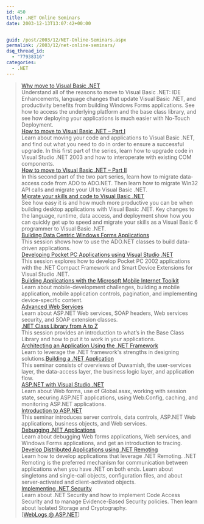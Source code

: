 ```yaml
---
id: 450
title: .NET Online Seminars
date: 2003-12-13T13:07:42+00:00


guid: /post/2003/12/NET-Online-Seminars.aspx
permalink: /2003/12/net-online-seminars/
dsq_thread_id:
  - "77938316"
categories:
  - .NET
---
```

<body xmlns="http://www.w3.org/1999/xhtml">
    <div class="Section1">
        <blockquote style='margin-top:5.0pt;margin-bottom:5.0pt'> 
        <p class="MsoNormal">
            <a href="http://www.microsoft.com/seminar/shared/asp/view.asp?url=/seminar/en/20030829VB009/manifest.xml" title="http://www.microsoft.com/seminar/shared/asp/view.asp?url=/seminar/en/20030829VB009/manifest.xml">Why
            move to Visual Basic .NET</a>
            <br />
            Understand all of the reasons to move to Visual Basic .NET: IDE Enhancements, language
            changes that update Visual Basic .NET, and productivity benefits from building Windows
            Forms applications. See how to access the underlying platform and the base class library,
            and see how deploying your applications is much easier with No-Touch Deployment.<br />
            <a href="http://www.microsoft.com/seminar/shared/asp/view.asp?url=/seminar/en/20030829VB009/manifest.xml" title="http://www.microsoft.com/seminar/shared/asp/view.asp?url=/seminar/en/20030829VB009/manifest.xml">How
            to move to Visual Basic .NET &ndash; Part I</a>
            <br />
            Learn about moving your code and applications to Visual Basic .NET, and find out what
            you need to do in order to ensure a successful upgrade. In this first part of the
            series, learn how to upgrade code in Visual Studio .NET 2003 and how to interoperate
            with existing COM components.<br />
            <a href="http://www.microsoft.com/seminar/shared/asp/view.asp?url=/seminar/en/20030829VB009/manifest.xml" title="http://www.microsoft.com/seminar/shared/asp/view.asp?url=/seminar/en/20030829VB009/manifest.xml">How
            to move to Visual Basic .NET &ndash; Part II</a>
            <br />
            In this second part of the two part series, learn how to migrate data-access code
            from ADO to ADO.NET. Then learn how to migrate Win32 API calls and migrate your UI
            to Visual Basic .NET.<br />
            <a href="http://www.microsoft.com/seminar/shared/asp/view.asp?url=/seminar/en/20030829VB009/manifest.xml" title="http://www.microsoft.com/seminar/shared/asp/view.asp?url=/seminar/en/20030829VB009/manifest.xml">Migrate
            your skills and code to Visual Basic .NET</a>
            <br />
            See how easy it is and how much more productive you can be when building desktop applications
            with Visual Basic .NET. Key changes to the language, runtime, data access, and deployment
            show how you can quickly get up to speed and migrate your skills as a Visual Basic
            6 programmer to Visual Basic .NET.<br />
            <a href="http://www.microsoft.com/usa/webcasts/ondemand/1224.asp" title="http://www.microsoft.com/usa/webcasts/ondemand/1224.asp">Building
            Data Centric Windows Forms Applications</a>
            <br />
            This session shows how to use the ADO.NET classes to build data-driven applications.<br />
            <a href="http://www.microsoft.com/usa/webcasts/ondemand/1253.asp" title="http://www.microsoft.com/usa/webcasts/ondemand/1253.asp">Developing
            Pocket PC Applications using Visual Studio .NET</a>
            <br />
            This session explores how to develop Pocket PC 2002 applications with the .NET Compact
            Framework and Smart Device Extensions for Visual Studio .NET.<br />
            <a href="http://www.microsoft.com/seminar/shared/asp/view.asp?url=/seminar/en/20020108devt1-42/manifest.xml" title="http://www.microsoft.com/seminar/shared/asp/view.asp?url=/seminar/en/20020108devt1-42/manifest.xml">Building
            Applications with the Microsoft Mobile Internet Toolkit</a>
            <br />
            Learn about mobile-development challenges, building a mobile application, mobile application
            controls, pagination, and implementing device-specific content.<br />
            <a href="http://www.microsoft.com/seminar/shared/asp/view.asp?url=/seminar/en/20020108devt1-40/manifest.xml" title="http://www.microsoft.com/seminar/shared/asp/view.asp?url=/seminar/en/20020108devt1-40/manifest.xml">Advanced
            Web Services</a>
            <br />
            Learn about ASP.NET Web services, SOAP headers, Web services security, and SOAP extension
            classes.<br />
            <a href="http://www.microsoft.com/seminar/includes/seminar.asp?url=/Seminar/en/20020108devt1-39/manifest.xml" title="http://www.microsoft.com/seminar/includes/seminar.asp?url=/Seminar/en/20020108devt1-39/manifest.xml">.NET
            Class Library from A to Z</a>
            <br />
            This session provides an introduction to what&rsquo;s in the Base Class Library and
            how to put it to work in your applications.<br />
            <a href="http://www.microsoft.com/seminar/shared/asp/view.asp?url=/Seminar/en/20010710devt1-21/manifest.xml" title="http://www.microsoft.com/seminar/shared/asp/view.asp?url=/Seminar/en/20010710devt1-21/manifest.xml">Architecting
            an Application Using the .NET Framework</a>
            <br />
            Learn to leverage the .NET framework's strengths in designing solutions.<a href="http://www.microsoft.com/seminar/shared/asp/view.asp?url=/Seminar/en/20010710DEVT1-22/manifest.xml" title="http://www.microsoft.com/seminar/shared/asp/view.asp?url=/Seminar/en/20010710DEVT1-22/manifest.xml">Building
            a .NET Application</a>
            <br />
            This seminar consists of overviews of Duwamish, the user-services layer, the data-access
            layer, the business logic layer, and application flow.<br />
            <a href="http://www.microsoft.com/seminar/shared/asp/view.asp?url=/Seminar/en/20010710DEVT1-25/manifest.xml" title="http://www.microsoft.com/seminar/shared/asp/view.asp?url=/Seminar/en/20010710DEVT1-25/manifest.xml">ASP.NET
            with Visual Studio .NET</a>
            <br />
            Learn about Web forms, use of Global.asax, working with session state, securing ASP.NET
            applications, using Web.Config, caching, and monitoring ASP.NET applications.<br />
            <a href="http://www.microsoft.com/seminar/shared/asp/view.asp?url=/Seminar/en/20011009devt1-04/manifest.xml" title="http://www.microsoft.com/seminar/shared/asp/view.asp?url=/Seminar/en/20011009devt1-04/manifest.xml">Introduction
            to ASP.NET</a>
            <br />
            This seminar introduces server controls, data controls, ASP.NET Web applications,
            business objects, and Web services.<br />
            <a href="http://www.microsoft.com/seminar/shared/asp/view.asp?url=/Seminar/en/20011009devt1-34/manifest.xml" title="http://www.microsoft.com/seminar/shared/asp/view.asp?url=/Seminar/en/20011009devt1-34/manifest.xml">Debugging
            .NET Applications</a>
            <br />
            Learn about debugging Web forms applications, Web services, and Windows Forms applications,
            and get an introduction to tracing. <a href="http://www.microsoft.com/seminar/shared/asp/view.asp?url=/Seminar/en/20020531devt1-54/manifest.xml" title="http://www.microsoft.com/seminar/shared/asp/view.asp?url=/Seminar/en/20020531devt1-54/manifest.xml">Develop
            Distributed Applications using .NET Remoting</a>
            <br />
            Learn how to develop applications that leverage .NET Remoting. .NET Remoting is the
            preferred mechanism for communication between applications when you have .NET on both
            ends. Learn about singletons and single-call objects, configuration files, and about
            server-activated and client-activated objects.<br />
            <a href="http://www.microsoft.com/seminar/shared/asp/view.asp?url=/Seminar/en/20020531devt1-45/manifest.xml" title="http://www.microsoft.com/seminar/shared/asp/view.asp?url=/Seminar/en/20020531devt1-45/manifest.xml">Implementing
            .NET Security</a>
            <br />
            Learn about .NET Security and how to implement Code Access Security and to manage
            Evidence-Based Security policies. Then learn about Isolated Storage and Cryptography.<br />
            [<a href="http://weblogs.asp.net/frankarr/posts/43090.aspx">WebLogs @ ASP.NET</a>]
        </p>
        </blockquote>
    </div>
</body>